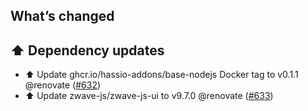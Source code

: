 ## What’s changed

## ⬆️ Dependency updates

- ⬆️ Update ghcr.io/hassio-addons/base-nodejs Docker tag to v0.1.1 @renovate ([#632](https://github.com/hassio-addons/addon-zwave-js-ui/pull/632))
- ⬆️ Update zwave-js/zwave-js-ui to v9.7.0 @renovate ([#633](https://github.com/hassio-addons/addon-zwave-js-ui/pull/633))
